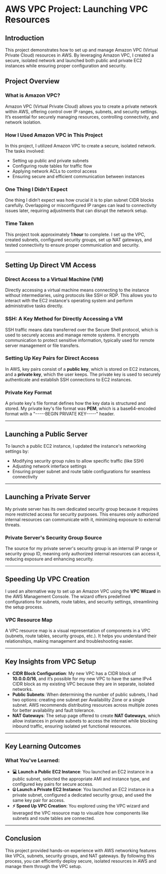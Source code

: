 # AWS VPC Project: Launching VPC Resources

## Introduction

This project demonstrates how to set up and manage Amazon VPC (Virtual Private Cloud) resources in AWS. By leveraging Amazon VPC, I created a secure, isolated network and launched both public and private EC2 instances while ensuring proper configuration and security.

## Project Overview

### What is Amazon VPC?

Amazon VPC (Virtual Private Cloud) allows you to create a private network within AWS, offering control over IP ranges, subnets, and security settings. It’s essential for securely managing resources, controlling connectivity, and network isolation.

### How I Used Amazon VPC in This Project

In this project, I utilized Amazon VPC to create a secure, isolated network. The tasks involved:

- Setting up public and private subnets
- Configuring route tables for traffic flow
- Applying network ACLs to control access
- Ensuring secure and efficient communication between instances

### One Thing I Didn't Expect

One thing I didn’t expect was how crucial it is to plan subnet CIDR blocks carefully. Overlapping or misconfigured IP ranges can lead to connectivity issues later, requiring adjustments that can disrupt the network setup.

### Time Taken

This project took approximately **1 hour** to complete. I set up the VPC, created subnets, configured security groups, set up NAT gateways, and tested connectivity to ensure proper communication and security.

---

## Setting Up Direct VM Access

### Direct Access to a Virtual Machine (VM)

Directly accessing a virtual machine means connecting to the instance without intermediaries, using protocols like SSH or RDP. This allows you to interact with the EC2 instance's operating system and perform administrative tasks directly.

### SSH: A Key Method for Directly Accessing a VM

SSH traffic means data transferred over the Secure Shell protocol, which is used to securely access and manage remote systems. It encrypts communication to protect sensitive information, typically used for remote server management or file transfers.

### Setting Up Key Pairs for Direct Access

In AWS, key pairs consist of a **public key**, which is stored on EC2 instances, and a **private key**, which the user keeps. The private key is used to securely authenticate and establish SSH connections to EC2 instances.

### Private Key Format

A private key's file format defines how the key data is structured and stored. My private key's file format was **PEM**, which is a base64-encoded format with a "-----BEGIN PRIVATE KEY-----" header.

---

## Launching a Public Server

To launch a public EC2 instance, I updated the instance's networking settings by:

- Modifying security group rules to allow specific traffic (like SSH)
- Adjusting network interface settings
- Ensuring proper subnet and route table configurations for seamless connectivity

---

## Launching a Private Server

My private server has its own dedicated security group because it requires more restricted access for security purposes. This ensures only authorized internal resources can communicate with it, minimizing exposure to external threats.

### Private Server's Security Group Source

The source for my private server's security group is an internal IP range or security group ID, meaning only authorized internal resources can access it, reducing exposure and enhancing security.

---

## Speeding Up VPC Creation

I used an alternative way to set up an Amazon VPC using the **VPC Wizard** in the AWS Management Console. The wizard offers predefined configurations for subnets, route tables, and security settings, streamlining the setup process.

### VPC Resource Map

A VPC resource map is a visual representation of components in a VPC (subnets, route tables, security groups, etc.). It helps you understand their relationships, making management and troubleshooting easier.

---

## Key Insights from VPC Setup

- **CIDR Block Configuration**: My new VPC has a CIDR block of **10.0.0.0/16**, and it’s possible for my new VPC to have the same IPv4 CIDR block as my existing VPC because they are in separate, isolated networks.
- **Public Subnets**: When determining the number of public subnets, I had two options: creating one subnet per Availability Zone or a single subnet. AWS recommends distributing resources across multiple zones for better availability and fault tolerance.
- **NAT Gateways**: The setup page offered to create **NAT Gateways**, which allow instances in private subnets to access the internet while blocking inbound traffic, ensuring isolated yet functional resources.

---

## Key Learning Outcomes

### What You've Learned:

- **💻 Launch a Public EC2 Instance**: You launched an EC2 instance in a public subnet, selected the appropriate AMI and instance type, and configured key pairs for secure access.
- **🤐 Launch a Private EC2 Instance**: You launched an EC2 instance in a private subnet, configured a dedicated security group, and used the same key pair for access.
- **⚡️ Speed Up VPC Creation**: You explored using the VPC wizard and leveraged the VPC resource map to visualize how components like subnets and route tables are connected.

---

## Conclusion

This project provided hands-on experience with AWS networking features like VPCs, subnets, security groups, and NAT gateways. By following this process, you can efficiently deploy secure, isolated resources in AWS and manage them through the VPC setup.
